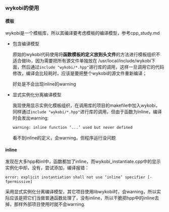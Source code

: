 

### wykobi的使用

#### 模板

wykobi是一个模板库，所以其编译要考虑模板的编译模型，参考cpp_study.md

- 包含编译模型

  原始的wykobi代码使用将**函数模板的定义放到头文件**的方法进行模板组织不适合做lib，因为需要把所有源文件单独放在 /usr/local/include/wykobi下面，然后通过`include "wykobi/*.hpp"`进行库的调用，这样一旦调用它的代码修改，编译会比较耗时，应该是要把整个wykobi的源文件重新编译；

  好处是不会出现inline的warning

- 显式实例化分离编译模型

  我现使用显示实例化模板组织，在调用库的项目的makefile中加入wykobi，同样通过`include "wykobi/*.hpp"`进行库的调用，但由于函数为lnline，编译时会发出warning: 

  ```sh
  warning: inline function ‘...’ used but never defined
  ```

  看不到inline的定义，会warning，但程序运行没问题

#### inline

发现在大多hpp和inl中，函数都加了inline，而wykobi_instantiate.cpp中的显示实例化中却，没有，尝试添加，编译报错：

`error: explicit instantiation shall not use ‘inline’ specifier [-fpermissive]`

采用显式实例化分离编译模型，其它项目使用libwykobi时，会warning，所以实际应该是把它们当做普通函数处理了，没有inline，所以干脆把hpp中的inline去掉，那样外部项目使用时就不会warning.